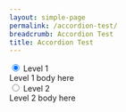 ```yaml
---
layout: simple-page
permalink: /accordion-test/
breadcrumb: Accordion Test
title: Accordion Test
---
```


<div class="acc-kontainer">          
	<div>
		<input type="radio" name="acc" id="acc1" checked>
		<label for="acc1">Level 1</label>
		<div class="acc-body">
			Level 1 body here
		</div>
		<input type="radio" name="acc" id="acc2">
		<label for="acc2">Level 2</label>
		<div class="acc-body">
			Level 2 body here
		</div>
	</div>
</div>
